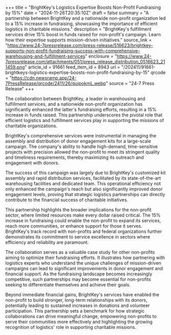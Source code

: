 +++
title = "BrightKey's Logistics Expertise Boosts Non-Profit Fundraising by 15%"
date = "2024-11-26T20:35:10Z"
draft = false
summary = "A partnership between BrightKey and a nationwide non-profit organization led to a 15% increase in fundraising, showcasing the importance of efficient logistics in charitable missions."
description = "BrightKey's fulfillment services drive 15% boost in funds raised for non-profit's campaign. Learn how their expertise supports mission-driven initiatives."
source_link = "https://www.24-7pressrelease.com/press-release/516623/brightkey-supports-non-profit-fundraising-success-with-comprehensive-warehousing-and-fulfillment-services"
enclosure = "https://www.24-7pressrelease.com/attachments/051/press_release_distribution_0516623_211459.png"
article_id = 91661
feed_item_id = 8943
url = "/202411/91661-brightkeys-logistics-expertise-boosts-non-profit-fundraising-by-15"
qrcode = "https://cdn.newsramp.app/24-7PressRelease/qrcode/2411/26/quipokmL.webp"
source = "24-7 Press Release"
+++

<p>The collaboration between BrightKey, a leader in warehousing and fulfillment services, and a nationwide non-profit organization has significantly enhanced the latter's fundraising efforts, resulting in a 15% increase in funds raised. This partnership underscores the pivotal role that efficient logistics and fulfillment services play in supporting the missions of charitable organizations.</p><p>BrightKey's comprehensive services were instrumental in managing the assembly and distribution of donor engagement kits for a large-scale campaign. The company's ability to handle high-demand, time-sensitive projects with precision allowed the non-profit to meet its stringent quality and timeliness requirements, thereby maximizing its outreach and engagement with donors.</p><p>The success of this campaign was largely due to BrightKey's customized kit assembly and rapid distribution services, facilitated by its state-of-the-art warehousing facilities and dedicated team. This operational efficiency not only enhanced the campaign's reach but also significantly improved donor engagement levels, proving that strategic logistics partnerships can directly contribute to the financial success of charitable initiatives.</p><p>This partnership highlights the broader implications for the non-profit sector, where limited resources make every dollar raised critical. The 15% increase in fundraising could enable the non-profit to expand its services, reach more communities, or enhance support for those it serves. BrightKey's track record with non-profits and federal organizations further demonstrates its commitment to service excellence in sectors where efficiency and reliability are paramount.</p><p>The collaboration serves as a valuable case study for other non-profits aiming to optimize their fundraising efforts. It illustrates how partnering with logistics experts who understand the unique challenges of mission-driven campaigns can lead to significant improvements in donor engagement and financial support. As the fundraising landscape becomes increasingly competitive, such partnerships may become essential for non-profits seeking to differentiate themselves and achieve their goals.</p><p>Beyond immediate financial gains, BrightKey's services have enabled the non-profit to build stronger, long-term relationships with its donors, potentially leading to sustained increases in donations and volunteer participation. This partnership sets a benchmark for how strategic collaborations can drive meaningful change, empowering non-profits to serve their communities more effectively and highlighting the growing recognition of logistics' role in supporting charitable missions.</p>